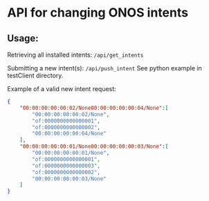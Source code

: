 # API for changing ONOS intents

## Usage:

Retrieving all installed intents: ```/api/get_intents```

Submitting a new intent(s): ```/api/push_intent```
See python example in testClient directory.

Example of a valid new intent request:
```json
{
    "00:00:00:00:00:02/None00:00:00:00:00:04/None":[
        "00:00:00:00:00:02/None",
        "of:0000000000000001",
        "of:0000000000000002",
        "00:00:00:00:00:04/None"
    ],
    "00:00:00:00:00:01/None00:00:00:00:00:03/None":[
        "00:00:00:00:00:01/None",
        "of:0000000000000001",
        "of:0000000000000003",
        "of:0000000000000002",
        "00:00:00:00:00:03/None"
    ]
}
```


